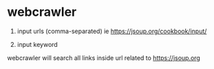 # webcrawler

1. input urls (comma-separated)
ie https://jsoup.org/cookbook/input/

2. input keyword

webcrawler will search all links inside url related to https://jsoup.org
